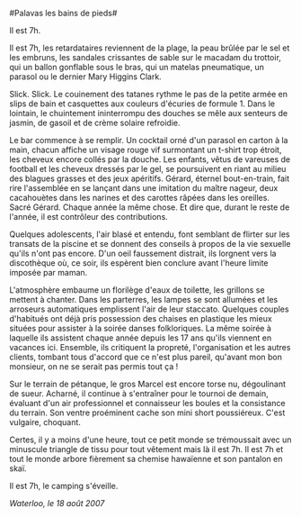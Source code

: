 #Palavas les bains de pieds#

Il est 7h.

Il est 7h, les retardataires reviennent de la plage, la peau brûlée par le sel et les embruns, les sandales crissantes de sable sur le macadam du trottoir, qui un ballon gonflable sous le bras, qui un matelas pneumatique, un parasol ou le dernier Mary Higgins Clark.

Slick. Slick. Le couinement des tatanes rythme le pas de la petite armée en slips de bain et casquettes aux couleurs d'écuries de formule 1. Dans le lointain, le chuintement ininterrompu des douches se mêle aux senteurs de jasmin, de gasoil et de crème solaire refroidie.

Le bar commence à se remplir. Un cocktail orné d'un parasol en carton à la main, chacun affiche un visage rouge vif surmontant un t-shirt trop étroit, les cheveux encore collés par la douche. Les enfants, vêtus de vareuses de football et les cheveux dressés par le gel, se poursuivent en riant au milieu des blagues grasses et des jeux apéritifs. Gérard, éternel bout-en-train, fait rire l'assemblée en se lançant dans une imitation du maître nageur, deux cacahouètes dans les narines et des carottes râpées dans les oreilles. Sacré Gérard. Chaque année la même chose. Et dire que, durant le reste de l'année, il est contrôleur des contributions.

Quelques adolescents, l'air blasé et entendu, font semblant de flirter sur les transats de la piscine et se donnent des conseils à propos de la vie sexuelle qu'ils n'ont pas encore. D'un oeil faussement distrait, ils lorgnent vers la discothèque où, ce soir, ils espèrent bien conclure avant l'heure limite imposée par maman.

L'atmosphère embaume un florilège d'eaux de toilette, les grillons se mettent à chanter. Dans les parterres, les lampes se sont allumées et les arroseurs automatiques emplissent l'air de leur staccato. Quelques couples d'habitués ont déjà pris possession des chaises en plastique les mieux situées pour assister à la soirée danses folkloriques. La même soirée à laquelle ils assistent chaque année depuis les 17 ans qu'ils viennent en vacances ici. Ensemble, ils critiquent la propreté, l'organisation et les autres clients, tombant tous d'accord que ce n'est plus pareil, qu'avant mon bon monsieur, on ne se serait pas permis tout ça !

Sur le terrain de pétanque, le gros Marcel est encore torse nu, dégoulinant de sueur. Acharné, il continue à s'entraîner pour le tournoi de demain, évaluant d'un air professionnel et connaisseur les boules et la consistance du terrain. Son ventre proéminent cache son mini short poussiéreux. C'est vulgaire, choquant.

Certes, il y a moins d'une heure, tout ce petit monde se trémoussait avec un minuscule triangle de tissu pour tout vêtement mais là il est 7h. Il est 7h et tout le monde arbore fièrement sa chemise hawaïenne et son pantalon en skaï.

Il est 7h, le camping s'éveille.

*Waterloo, le 18 août 2007*
